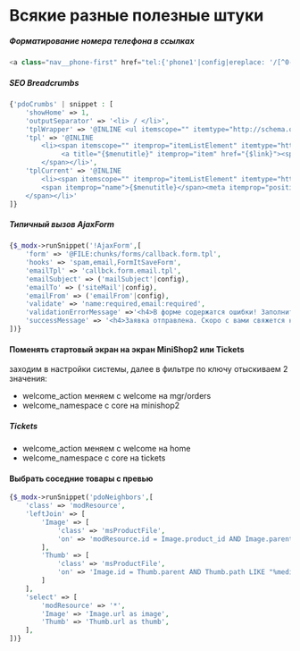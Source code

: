 # Всякие разные полезные штуки

##### Форматирование номера телефона в ссылках
```php
<a class="nav__phone-first" href="tel:{'phone1'|config|ereplace: '/[^0-9]/' : ''}">{'phone1'|config}</a>
```

##### SEO Breadcrumbs

```php
{'pdoCrumbs' | snippet : [
    'showHome' => 1,
    'outputSeparator' => '<li> / </li>',
    'tplWrapper' => '@INLINE <ul itemscope="" itemtype="http://schema.org/BreadcrumbList" id="breadcrumbs">{$output}</ul>',
    'tpl' => '@INLINE
        <li><span itemscope="" itemprop="itemListElement" itemtype="http://schema.org/ListItem">
             <a title="{$menutitle}" itemprop="item" href="{$link}"><span itemprop="name">{$menutitle}</span><meta itemprop="position" content="{$idx}"></a>
        </span></li>',
    'tplCurrent' => '@INLINE
        <li><span itemscope="" itemprop="itemListElement" itemtype="http://schema.org/ListItem">
        <span itemprop="name">{$menutitle}</span><meta itemprop="position" content="{$idx}">
    </span></li>'
]}
```

##### Типичный вызов AjaxForm

```php
{$_modx->runSnippet('!AjaxForm',[
    'form' => '@FILE:chunks/forms/callback.form.tpl',
    'hooks' => 'spam,email,FormItSaveForm',
    'emailTpl' => 'callbck.form.email.tpl',
    'emailSubject' => ('mailSubject'|config),
    'emailTo' => ('siteMail'|config),
    'emailFrom' => ('emailFrom'|config),
    'validate' => 'name:required,email:required',
    'validationErrorMessage' =>'<h4>В форме содержатся ошибки! Заполните, пожалуйста, требуемые поля</h4>',
    'successMessage' => '<h4>Заявка отправлена. Скоро с вами свяжется наш менеджер!</h4>'
])}
```

#### Поменять стартовый экран на экран MiniShop2 или Tickets

заходим в настройки системы, далее в фильтре по ключу отыскиваем 2 значения:

+ welcome_action меняем с welcome на mgr/orders
+ welcome_namespace с core на minishop2
##### Tickets
+ welcome_action меняем с welcome на home
+ welcome_namespace с core на tickets


#### Выбрать соседние товары с превью

```php
{$_modx->runSnippet('pdoNeighbors',[
    'class' => 'modResource',
    'leftJoin' => [
        'Image' => [
            'class' => 'msProductFile',
            'on' => 'modResource.id = Image.product_id AND Image.parent = 0',
        ],
        'Thumb' => [
            'class' => 'msProductFile',
            'on' => 'Image.id = Thumb.parent AND Thumb.path LIKE "%medium%"',
        ]
    ],
    'select' => [
        'modResource' => '*',
        'Image' => 'Image.url as image',
        'Thumb' => 'Thumb.url as thumb',
    ],
])}
```